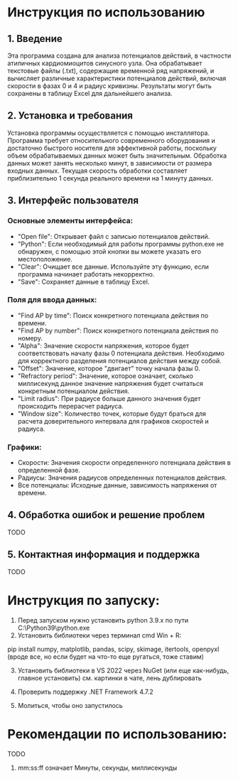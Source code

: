 # Инструкция по использованию
## 1. Введение

Эта программа создана для анализа потенциалов действий, в частности атипичных кардиомиоцитов синусного узла. Она обрабатывает текстовые файлы (.txt), содержащие временной ряд напряжений, и вычисляет различные характеристики потенциалов действий, включая скорости в фазах 0 и 4 и радиус кривизны. Результаты могут быть сохранены в таблицу Excel для дальнейшего анализа.

## 2. Установка и требования

Установка программы осуществляется с помощью инсталлятора. Программа требует относительного современного оборудования и достаточно быстрого носителя для эффективной работы, поскольку объем обрабатываемых данных может быть значительным. Обработка данных может занять несколько минут, в зависимости от размера входных данных. Текущая скорость обработки составляет приблизительно 1 секунда реального времени на 1 минуту данных.

## 3. Интерфейс пользователя
### Основные элементы интерфейса:
- "Open file": Открывает файл с записью потенциалов действий.
- "Python": Если необходимый для работы программы python.exe не обнаружен, с помощью этой кнопки вы можете указать его местоположение.
- "Clear": Очищает все данные. Используйте эту функцию, если программа начинает работать некорректно.
- "Save": Сохраняет данные в таблицу Excel.

### Поля для ввода данных:
- "Find AP by time": Поиск конкретного потенциала действия по времени.
- "Find AP by number": Поиск конкретного потенциала действия по номеру.
- "Alpha": Значение скорости напряжения, которое будет соответствовать началу фазы 0 потенциала действия. Необходимо для корректного разделения потенциалов действия между собой.
- "Offset": Значение, которое "двигает" точку начала фазы 0.
- "Refractory period": Значение, которое означает, сколько миллисекунд данное значение напряжения будет считаться конкретным потенциалом действия.
- "Limit radius": При радиусе больше данного значения будет происходить перерасчет радиуса.
- "Window size": Количество точек, которые будут браться для расчета доверительного интервала для графиков скоростей и радиуса.

### Графики:
- Скорости: Значения скорости определенного потенциала действия в определенной фазе.
- Радиусы: Значения радиусов определенных потенциалов действия.
- Все потенциалы: Исходные данные, зависимость напряжения от времени.

## 4. Обработка ошибок и решение проблем
TODO

## 5. Контактная информация и поддержка
TODO

# Инструкция по запуску:  
1. Перед запуском нужно установить python 3.9.x по пути C:\Python39\python.exe
2. Установить библиотеки через терминал cmd Win + R: 

pip install numpy, matplotlib, pandas, scipy, skimage, itertools, openpyxl
(вроде все, но если будет на что-то еще ругаться, тоже ставим)

3. Установить библиотеки в VS 2022 через NuGet (или еще как-нибудь, главное установить)
см. картинки в чате, лень дублировать

4. Проверить поддержку .NET Framework 4.7.2
5. Молиться, чтобы оно запустилось

# Рекомендации по использованию:
TODO
1. mm:ss:ff означает Минуты, секунды, миллисекунды
